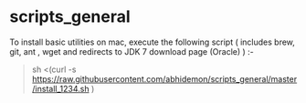 # scripts_general

To install basic utilities on mac, execute the following script ( includes brew, git, ant , wget and redirects to JDK 7 download page (Oracle) ) :- 

>sh <(curl -s https://raw.githubusercontent.com/abhidemon/scripts_general/master/install_1234.sh ) 
